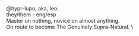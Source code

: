 @hypr-lupo, aka, leo.  \
they/them - eng/esp  \
Master on nothing, novice on almost anything.  \
On route to become The Genuinely Supra-Natural.  \

<!---
hypr-lupo/hypr-lupo is a ✨ special ✨ repository because its `README.md` (this file) appears on your GitHub profile.
You can click the Preview link to take a look at your changes.
--->

